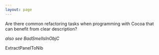 ```yaml
---
layout: page
---
```


Are there common refactoring tasks when programming with Cocoa that can benefit from clear description?

*also see BadSmellsInObjC*

ExtractPanelToNib
